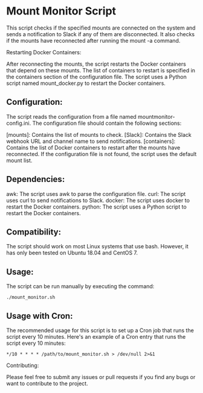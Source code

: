 # Mount Monitor Script

This script checks if the specified mounts are connected on the system and sends a notification to Slack if any of them are disconnected. It also checks if the mounts have reconnected after running the mount -a command.

Restarting Docker Containers:

After reconnecting the mounts, the script restarts the Docker containers that depend on these mounts. The list of containers to restart is specified in the containers section of the configuration file. The script uses a Python script named mount_docker.py to restart the Docker containers.

## Configuration:

The script reads the configuration from a file named mountmonitor-config.ini. The configuration file should contain the following sections:

[mounts]: Contains the list of mounts to check.
[Slack]: Contains the Slack webhook URL and channel name to send notifications.
[containers]: Contains the list of Docker containers to restart after the mounts have reconnected.
If the configuration file is not found, the script uses the default mount list.

## Dependencies:

awk: The script uses awk to parse the configuration file.
curl: The script uses curl to send notifications to Slack.
docker: The script uses docker to restart the Docker containers.
python: The script uses a Python script to restart the Docker containers.

## Compatibility:

The script should work on most Linux systems that use bash. However, it has only been tested on Ubuntu 18.04 and CentOS 7.

## Usage:
The script can be run manually by executing the command: 
```
./mount_monitor.sh
```

## Usage with Cron:

The recommended usage for this script is to set up a Cron job that runs the script every 10 minutes. Here's an example of a Cron entry that runs the script every 10 minutes:

```
*/10 * * * * /path/to/mount_monitor.sh > /dev/null 2>&1
```

Contributing:

Please feel free to submit any issues or pull requests if you find any bugs or want to contribute to the project.
